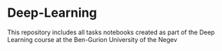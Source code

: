 # Deep-Learning
This repository includes all tasks notebooks created as part of the Deep Learning course at the Ben-Gurion University of the Negev
